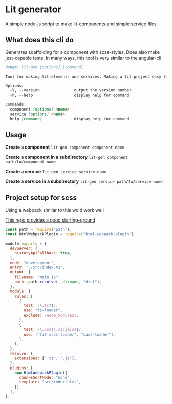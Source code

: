 # Lit generator

A simple node-js script to make lit-components and simple service files

## What does this cli do

Generates scaffolding for a component with scss-styles. Does also make jest-capable tests. In many ways, this tool is very similar to the angular-cli

``` markdown
Usage: lit-gen [options] [command]

Tool for making lit-elements and services. Making a lit-project easy to build

Options:
  -V, --version               output the version number
  -h, --help                  display help for command

Commands:
  component [options] <name>
  service [options] <name>
  help [command]              display help for command

```


## Usage

**Create a component**
`lit-gen component component-name`

**Create a component in a subdirectory**
`lit-gen component path/to/component-name`

**Create a service**
`lit-gen service service-name`

**Create a service in a subdirectory**
`lit-gen service path/to/service-name`


## Project setup for scss

Using a webpack similar to this wold work well

[This repo provides a good starting-ground](https://github.com/klyngen/typescript-template)


``` javascript
const path = require("path");
const HtmlWebpackPlugin = require("html-webpack-plugin");

module.exports = {
  devServer: {
    historyApiFallback: true,
  },
  mode: "development",
  entry: "./src/index.ts",
  output: {
    filename: "main.js",
    path: path.resolve(__dirname, "dist"),
  },
  module: {
    rules: [
      {
        test: /\.ts?$/,
        use: "ts-loader",
        exclude: /node_modules/,
      },
      {
        test: /\.css|\.s(c|a)ss$/,
        use: ["lit-scss-loader", "sass-loader"],
      },
    ],
  },
  resolve: {
    extensions: [".ts", ".js"],
  },
  plugins: [
    new HtmlWebpackPlugin({
      chunksSortMode: "none",
      template: "src/index.html",
    }),
  ],
};
```

